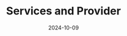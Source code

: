 ---
title: Services and Provider
date: 2024-10-09
type: landing

sections:
  - block: markdown
    content:
        title: Services and Provider
        text: |
            Persistent identifiers (PIDs) are provided by different organizations, so called PID providers. While often one provider focuses on one type of PID, a provider could have a service range offering several different types of PIDs. Vice versa, one type of PID can be offered by more than one provider, such as in the case of DOIs, but could also be exclusive to one particular provider, such as in the case of ORCID. The following table gives an overview of PIDs and PID providers.
            
            <iframe class="airtable-embed" src="https://airtable.com/embed/applO9hvRa7mWleNZ/shrjnkx6iKFyYw7wC?viewControls=on" frameborder="0" onmousewheel="" width="100%" height="533" style="background: transparent; border: 1px solid #ccc;"></iframe>
---
